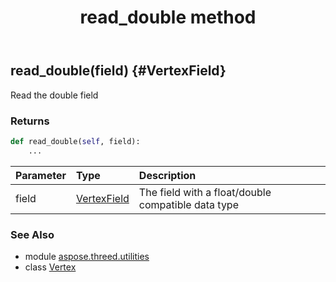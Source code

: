 ﻿---
title: read_double method
second_title: Aspose.3D for Python via .NET API References
description: 
type: docs
weight: 30
url: /python-net/aspose.threed.utilities/vertex/read_double/
is_root: false
---

## read_double(field) {#VertexField}

Read the double field

### Returns 





```python
def read_double(self, field):
    ...
```


| Parameter | Type | Description |
| :- | :- | :- |
| field | [VertexField](/3d/python-net/aspose.threed.utilities/vertexfield) | The field with a float/double compatible data type |



### See Also
* module [aspose.threed.utilities](../../)
* class [Vertex](/3d/python-net/aspose.threed.utilities/vertex)
